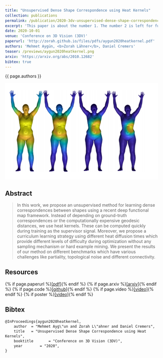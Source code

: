 ```yaml
---
title: "Unsupervised Dense Shape Correspondence using Heat Kernels"
collection: publications
permalink: /publication/2020-3dv-unsupervised-dense-shape-correspondence-using-heat-kernels
excerpt: 'This paper is about the number 1. The number 2 is left for future work.'
date: 2020-10-01
venue: 'Conference on 3D Vision (3DV)'
paperurl: 'http://zorah.github.io/files/pdfs/aygun2020heatkernel.pdf'
authors: 'Mehmet Aygün, <b>Zorah Lähner</b>, Daniel Cremers'
teaser: /previews/aygun2020heatkernel.png
arxiv: 'https://arxiv.org/abs/2010.12682'
bibtex: true
---
```


{{ page.authors }}

<img class="pub_teaser" src="../images/previews/aygun2020heatkernel.png" alt="Teaser Image" title="teaser" />

## Abstract

> In this work, we propose an unsupervised method for learning dense correspondences between shapes using a recent deep functional map framework. Instead of depending on ground-truth correspondences or the computationally expensive geodesic distances, we use heat kernels. These can be computed quickly during training as the supervisor signal. Moreover, we propose a curriculum learning strategy using different heat diffusion times which provide different levels of difficulty during optimization without any sampling mechanism or hard example mining. We present the results of our method on different benchmarks which have various challenges like partiality, topological noise and different connectivity.

## Resources

{% if page.paperurl %}<a href=" {{ page.paperurl }} ">[pdf]</a>{% endif %} {% if page.arxiv %}<a href=" {{ page.arxiv }} ">[arxiv]</a>{% endif %} {% if page.code %}<a href=" {{ page.code }} ">[github]</a>{% endif %} {% if page.video %}<a href=" {{ page.video }} ">[video]</a>{% endif %} {% if poster %}<a href=" {{ page.poster }} ">[video]</a>{% endif %}


## Bibtex

    @InProceedings{aygun2020heatkernel,
        author 	= "Mehmet Ayg\"un and Zorah L\"ahner and Daniel Cremers",
        title 	= "Unsupervised Dense Shape Correspondence using Heat Kernels",
        booktitle    	= "Conference on 3D Vision (3DV)",
        year 		= "2020",
    }
